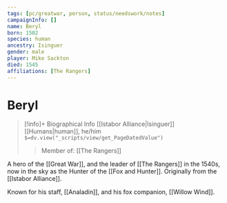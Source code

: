 ```yaml
---
tags: [pc/greatwar, person, status/needswork/notes]
campaignInfo: []
name: Beryl
born: 1502
species: human
ancestry: Isinguer
gender: male
player: Mike Sackton
died: 1545
affiliations: [The Rangers]
---
```

# Beryl
>[!info]+ Biographical Info
> [[Istabor Alliance|Isinguer]] [[Humans|human]], he/him
> `$=dv.view("_scripts/view/get_PageDatedValue")`
>> Member of: [[The Rangers]]

A hero of the [[Great War]], and the leader of [[The Rangers]] in the 1540s, now in the sky as the Hunter of the [[Fox and Hunter]].  Originally from the [[Istabor Alliance]].

Known for his staff, [[Analadin]], and his fox companion, [[Willow Wind]].
